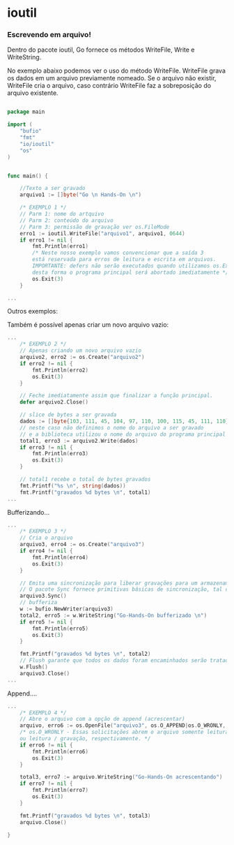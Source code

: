 
# ioutil
### Escrevendo em arquivo!

Dentro do pacote ioutil, Go fornece os métodos WriteFile, Write e WriteString. 

No exemplo abaixo podemos ver o uso do método WriteFile. 
WriteFile grava os dados em um arquivo previamente nomeado. 
Se o arquivo não existir, WriteFile cria o arquivo, caso contrário WriteFile faz a sobreposição do arquivo existente.


```go

package main

import (
	"bufio"
	"fmt"
	"io/ioutil"
	"os"
)


func main() {

	//Texto a ser gravado
	arquivo1 := []byte("Go \n Hands-On \n")

	/* EXEMPLO 1 */
	// Parm 1: nome do artquivo
	// Parm 2: conteúdo do arquivo
	// Parm 3: permissão de gravação ver os.FileMode
	erro1 := ioutil.WriteFile("arquivo1", arquivo1, 0644)
	if erro1 != nil {
		fmt.Println(erro1)
		/* Neste nosso exemplo vamos convencionar que a saída 3
		está reservada para erros de leitura e escrita em arquivos.
		IMPORTANTE: defers não serão executados quando utilizamos os.Exit(), 
		desta forma o programa principal será abortado imediatamente */
		os.Exit(3)
	}

...
```

Outros exemplos: 

Também é possível apenas criar um novo arquivo vazio:
```go
...
	/* EXEMPLO 2 */
	// Apenas criando um novo arquivo vazio
	arquivo2, erro2 := os.Create("arquivo2")
	if erro2 != nil {
		fmt.Println(erro2)
		os.Exit(3)
	}

	// Feche imediatamente assim que finalizar a função principal.
	defer arquivo2.Close()

	// slice de bytes a ser gravada
	dados := []byte{103, 111, 45, 104, 97, 110, 100, 115, 45, 111, 110}
	// neste caso não definimos o nome do arquivo a ser gravado
	// e a biblioteca utilizou o nome do arquivo do programa principal "ioutil_write"
	total1, erro3 := arquivo2.Write(dados)
	if erro3 != nil {
		fmt.Println(erro3)
		os.Exit(3)
	}

	// total1 recebe o total de bytes gravados
	fmt.Printf("%s \n", string(dados))
	fmt.Printf("gravados %d bytes \n", total1)
...
```

Bufferizando...
```go
...
	/* EXEMPLO 3 */
	// Cria o arquivo
	arquivo3, erro4 := os.Create("arquivo3")
	if erro4 != nil {
		fmt.Println(erro4)
		os.Exit(3)
	}

	// Emita uma sincronização para liberar gravações para um armazenamento estável.
	// O pacote Sync fornece primitivas básicas de sincronização, tal como bloqueios de exclusão mútua (lock).
	arquivo3.Sync()
	// bufferiza
	w := bufio.NewWriter(arquivo3)
	total2, erro5 := w.WriteString("Go-Hands-On bufferizado \n")
	if erro5 != nil {
		fmt.Println(erro5)
		os.Exit(3)
	}

	fmt.Printf("gravados %d bytes \n", total2)
	// Flush garante que todos os dados foram encaminhados serão tratados pelo io.Writer.
	w.Flush()
	arquivo3.Close()
...	
```

Append....
```go
...
	/* EXEMPLO 4 */
	// Abre o arquivo com a opção de append (acrescentar)
	arquivo, erro6 := os.OpenFile("arquivo3", os.O_APPEND|os.O_WRONLY, 0644)
	/* os.O_WRONLY - Essas solicitações abrem o arquivo somente leitura, somente gravação
	ou leitura / gravação, respectivamente. */
	if erro6 != nil {
		fmt.Println(erro6)
		os.Exit(3)
	}

	total3, erro7 := arquivo.WriteString("Go-Hands-On acrescentando")
	if erro7 != nil {
		fmt.Println(erro7)
		os.Exit(3)
	}

	fmt.Printf("gravados %d bytes \n", total3)
	arquivo.Close()

}
```
